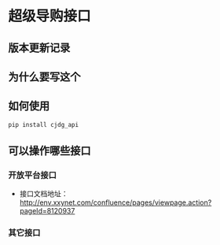 # 超级导购接口

## 版本更新记录

## 为什么要写这个

## 如何使用

`
pip install cjdg_api
`

## 可以操作哪些接口
### 开放平台接口
- 接口文档地址：http://env.xxynet.com/confluence/pages/viewpage.action?pageId=8120937


### 其它接口
